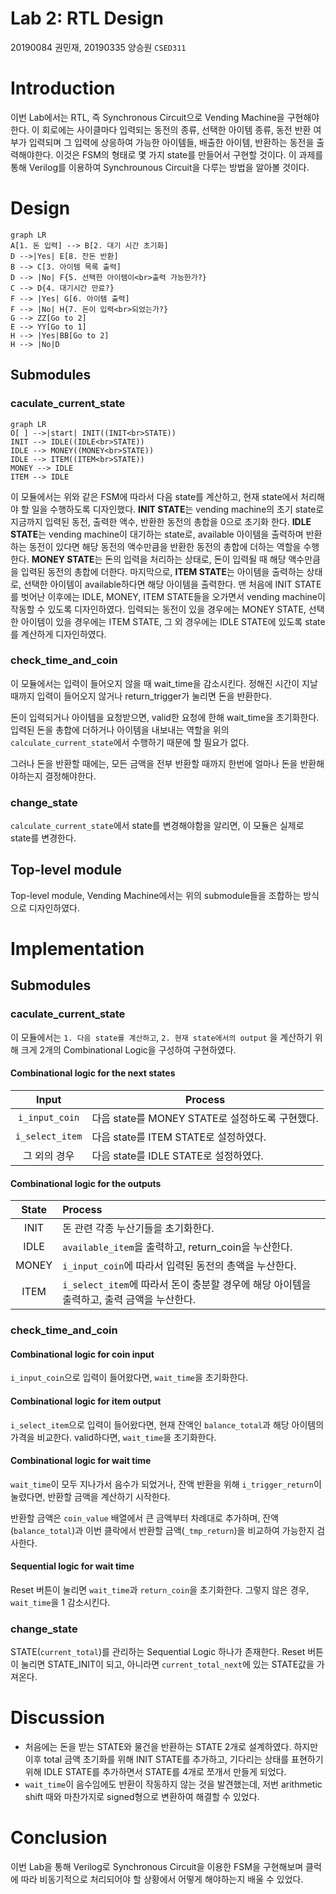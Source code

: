 Lab 2: RTL Design
===
20190084 권민재, 20190335 양승원 `CSED311`

# Introduction
<!--
- What you have to design & implement
- What you have to learn
-->
 이번 Lab에서는 RTL, 즉 Synchronous Circuit으로 Vending Machine을 구현해야 한다. 이 회로에는 사이클마다 입력되는 동전의 종류, 선택한 아이템 종류, 동전 반환 여부가 입력되며 그 입력에 상응하여 가능한 아이템들, 배출한 아이템, 반환하는 동전을 출력해야한다. 이것은 FSM의 형태로 몇 가지 state를 만들어서 구현할 것이다. 이 과제를 통해 Verilog를 이용하여 Synchrounous Circuit을 다루는 방법을 알아볼 것이다.

# Design
<!--
You should make an effort to write this section.
- How to divide a large module into submodules?
- How does each submodule operate?
- How to interconnect them?
If necessary, add a diagram to your report (handwritten diagram is also allowed)
-->
```mermaid
graph LR
A[1. 돈 입력] --> B[2. 대기 시간 초기화]
D -->|Yes| E[8. 잔돈 반환]
B --> C[3. 아이템 목록 출력]
D --> |No| F{5. 선택한 아이템이<br>출력 가능한가?}
C --> D{4. 대기시간 만료?}
F --> |Yes| G[6. 아이템 출력]
F --> |No| H{7. 돈이 입력<br>되었는가?}
G --> ZZ[Go to 2]
E --> YY[Go to 1]
H --> |Yes|BB[Go to 2]
H --> |No|D
```

## Submodules
### caculate_current_state
```mermaid
graph LR
O[ ] -->|start| INIT((INIT<br>STATE))
INIT --> IDLE((IDLE<br>STATE))
IDLE --> MONEY((MONEY<br>STATE))
IDLE --> ITEM((ITEM<br>STATE))
MONEY --> IDLE
ITEM --> IDLE
```
 이 모듈에서는 위와 같은 FSM에 따라서 다음 state를 계산하고, 현재 state에서 처리해야 할 일을 수행하도록 디자인했다. **INIT STATE**는 vending machine의 초기 state로 지금까지 입력된 동전, 출력한 액수, 반환한 동전의 총합을 0으로 초기화 한다. **IDLE STATE**는 vending machine이 대기하는 state로, available 아이템을 출력하며 반환하는 동전이 있다면 해당 동전의 액수만큼을 반환한 동전의 총합에 더하는 역할을 수행한다. **MONEY STATE**는 돈의 입력을 처리하는 상태로, 돈이 입력될 때 해당 액수만큼을 입력된 동전의 총합에 더한다. 마지막으로, **ITEM STATE**는 아이템을 출력하는 상태로, 선택한 아이템이 available하다면 해당 아이템을 출력한다. 
 맨 처음에 INIT STATE를 벗어난 이후에는 IDLE, MONEY, ITEM STATE들을 오가면서 vending machine이 작동할 수 있도록 디자인하였다. 입력되는 동전이 있을 경우에는 MONEY STATE, 선택한 아이템이 있을 경우에는 ITEM STATE, 그 외 경우에는 IDLE STATE에 있도록 state를 계산하게 디자인하였다.
 
### check_time_and_coin
 이 모듈에서는 입력이 들어오지 않을 때 wait_time을 감소시킨다. 정해진 시간이 지날 때까지 입력이 들어오지 않거나 return_trigger가 눌리면 돈을 반환한다.
 
 돈이 입력되거나 아이템을 요청받으면, valid한 요청에 한해 wait_time을 초기화한다. 입력된 돈을 총합에 더하거나 아이템을 내보내는 역할을 위의 `calculate_current_state`에서 수행하기 때문에 할 필요가 없다.
 
 그러나 돈을 반환할 때에는, 모든 금액을 전부 반환할 때까지 한번에 얼마나 돈을 반환해야하는지 결정해야한다.
 

### change_state
 `calculate_current_state`에서 state를 변경해야함을 알리면, 이 모듈은 실제로 state를 변경한다.

## Top-level module
Top-level module, Vending Machine에서는 위의 submodule들을 조합하는 방식으로 디자인하였다. 

# Implementation
<!--
You should explain your Verilog code.
- The overall structure of your implementation
- A short, but meaningful description for non-trivial modules.
- The interaction between modules when they run a given scenario.
- Do NOT explain too much details of your implementation.
- Do NOT show the waveform results.
-->
## Submodules
### caculate_current_state
 이 모듈에서는 `1. 다음 state를 계산하고`, `2. 현재 state에서의 output` 을 계산하기 위해 크게 2개의 Combinational Logic을 구성하여 구현하였다.
#### Combinational logic for the next states
| Input | Process |
| :------: | -------- |
| `i_input_coin` | 다음 state를 MONEY STATE로 설정하도록 구현했다.|
| `i_select_item`| 다음 state를 ITEM STATE로 설정하였다.|
| 그 외의 경우      | 다음 state를 IDLE STATE로 설정하였다. |


#### Combinational logic for the outputs
|State|Process|
|:---:|:-----|
|INIT| 돈 관련 각종 누산기들을 초기화한다.|
|IDLE| `available_item`을 출력하고, return_coin을 누산한다.|
|MONEY|`i_input_coin`에 따라서 입력된 동전의 총액을 누산한다.|
|ITEM|`i_select_item`에 따라서 돈이 충분할 경우에 해당 아이템을 출력하고, 출력 금액을 누산한다.|


### check_time_and_coin
#### Combinational logic for coin input
`i_input_coin`으로 입력이 들어왔다면, `wait_time`을 초기화한다.

#### Combinational logic for item output
`i_select_item`으로 입력이 들어왔다면, 현재 잔액인 `balance_total`과 해당 아이템의 가격을 비교한다. valid하다면, `wait_time`을 초기화한다.

#### Combinational logic for wait time
`wait_time`이 모두 지나가서 음수가 되었거나, 잔액 반환을 위해 `i_trigger_return`이 눌렸다면, 반환할 금액을 계산하기 시작한다.

반환할 금액은 `coin_value` 배열에서 큰 금액부터 차례대로 추가하며, 잔액(`balance_total`)과 이번 클락에서 반환할 금액(`_tmp_return`)을 비교하여 가능한지 검사한다.

#### Sequential logic for wait time
Reset 버튼이 눌리면 `wait_time`과 `return_coin`을 초기화한다.
그렇지 않은 경우, `wait_time`을 1 감소시킨다.

### change_state
STATE(`current_total`)를 관리하는 Sequential Logic 하나가 존재한다.
Reset 버튼이 눌리면 STATE_INIT이 되고, 아니라면 `current_total_next`에 있는 STATE값을 가져온다.

# Discussion

<!--
- write anything valuable that you want to inform
For example:
- Important decisions you made
- Difficulties in designing and implementing, and your solutions for these
- Differences between your design and implementation, and the reasons for these.
- Feedback to TAs
-->
- 처음에는 돈을 받는 STATE와 물건을 반환하는 STATE 2개로 설계하였다. 하지만 이후 total 금액 초기화를 위해 INIT STATE를 추가하고, 기다리는 상태를 표현하기 위해 IDLE STATE를 추가하면서 STATE를 4개로 쪼개서 만들게 되었다.
- `wait_time`이 음수임에도 반환이 작동하지 않는 것을 발견했는데, 저번 arithmetic shift 때와 마찬가지로 signed형으로 변환하여 해결할 수 있었다.


# Conclusion

<!--
don’t need to repeat the contents of the introduction section.
Just answer the following question:
- Did you succeed in achieving the goals described in the introduction section?
- If not, which goals could not be achieved? Why?
-->
 이번 Lab을 통해 Verilog로 Synchronous Circuit을 이용한 FSM을 구현해보며 클럭에 따라 비동기적으로 처리되어야 할 상황에서 어떻게 해야하는지 배울 수 있었다. 